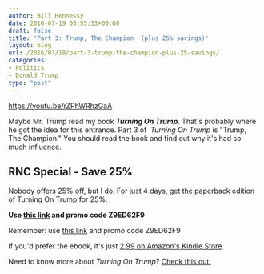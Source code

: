 ```yaml
---
author: Bill Hennessy
date: 2016-07-19 03:55:33+00:00
draft: false
title: 'Part 3: Trump, The Champion  (plus 25% savings)'
layout: blog
url: /2016/07/18/part-3-trump-the-champion-plus-25-savings/
categories:
- Politics
- Donald Trump
type: "post"
---
```


https://youtu.be/rZPhWRhzGaA

Maybe Mr. Trump read my book _**Turning On Trump**_. That's probably where he got the idea for this entrance. Part 3 of  _Turning On Trump_ is "Trump, The Champion." You should read the book and find out why it's had so much influence.



## RNC Special - Save 25%



Nobody offers 25% off, but I do. For just 4 days, get the paperback edition of Turning On Trump for 25%.

**Use [this link](https://t.co/9R7r8O1Bm2) and promo code Z9ED62F9**

Remember: use [this link](https://t.co/9R7r8O1Bm2) and promo code Z9ED62F9

If you'd prefer the ebook, it's just [2.99 on Amazon's Kindle Store](https://amzn.to/29erRq8).

Need to know more about _Turning On Trump_? [Check this out.](https://booklaunch.io/whennessy/turningontrump)
